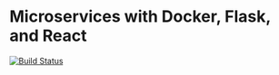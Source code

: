 # Microservices with Docker, Flask, and React

[![Build Status](https://travis-ci.org/D3kion/testdriven-app.svg?branch=master)](https://travis-ci.org/D3kion/testdriven-app)
